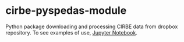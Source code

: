 # cirbe-pyspedas-module
Python package downloading and processing CIRBE data from dropbox repository. To see examples of use, [Jupyter Notebook](https://github.com/davidtonoian/cirbe-pyspedas-module/blob/main/cirbe_example.ipynb). 
